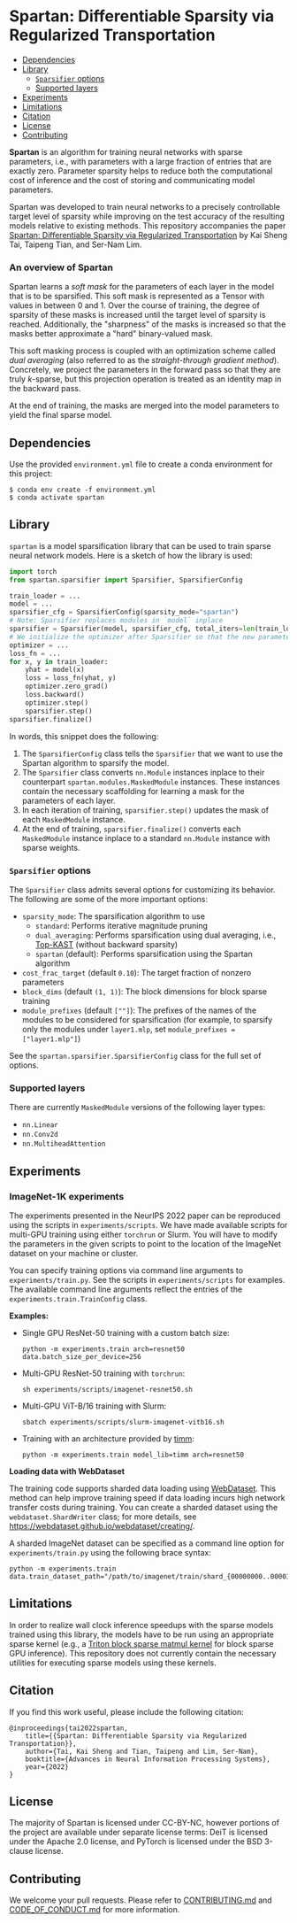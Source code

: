 # Spartan: Differentiable Sparsity via Regularized Transportation

  - [Dependencies](#dependencies)
  - [Library](#library)
    - [`Sparsifier` options](#sparsifier-options)
    - [Supported layers](#supported-layers)
  - [Experiments](#experiments)
  - [Limitations](#limitations)
  - [Citation](#citation)
  - [License](#license)
  - [Contributing](#contributing)

**Spartan** is an algorithm for training neural networks with sparse parameters, i.e., with parameters with a large fraction of entries that are exactly zero. 
Parameter sparsity helps to reduce both the computational cost of inference and the cost of storing and communicating model parameters.

Spartan was developed to train neural networks to a precisely controllable target level of sparsity while improving on the test accuracy of the resulting models relative to existing methods.
This repository accompanies the paper [Spartan: Differentiable Sparsity via Regularized Transportation](https://arxiv.org/abs/2205.14107) by Kai Sheng Tai, Taipeng Tian, and Ser-Nam Lim.

### An overview of Spartan

Spartan learns a _soft mask_ for the parameters of each layer in the model that is to be sparsified.
This soft mask is represented as a Tensor with values in between 0 and 1.
Over the course of training, the degree of sparsity of these masks is increased until the target level
of sparsity is reached.
Additionally, the "sharpness" of the masks is increased so that the masks better approximate a "hard"
binary-valued mask.

This soft masking process is coupled with an optimization scheme called _dual averaging_ (also referred
to as the _straight-through gradient method_).
Concretely, we project the parameters in the forward pass so that they are truly _k_-sparse, but
this projection operation is treated as an identity map in the backward pass.

At the end of training, the masks are merged into the model parameters to yield the final sparse model.

## Dependencies

Use the provided `environment.yml` file to create a conda environment for this project: 

```
$ conda env create -f environment.yml
$ conda activate spartan
```

## Library

`spartan` is a model sparsification library that can be used to train sparse neural network models. Here is a sketch of how the library is used:

```python
import torch
from spartan.sparsifier import Sparsifier, SparsifierConfig

train_loader = ...
model = ...
sparsifier_cfg = SparsifierConfig(sparsity_mode="spartan")
# Note: Sparsifier replaces modules in `model` inplace
sparsifier = Sparsifier(model, sparsifier_cfg, total_iters=len(train_loader))
# We initialize the optimizer after Sparsifier so that the new parameters are captured
optimizer = ...
loss_fn = ...
for x, y in train_loader:
    yhat = model(x)
    loss = loss_fn(yhat, y)
    optimizer.zero_grad()
    loss.backward()
    optimizer.step()
    sparsifier.step()
sparsifier.finalize()
```

In words, this snippet does the following:
1. The `SparsifierConfig` class tells the `Sparsifier` that we want to use the Spartan algorithm to sparsify the model.
2. The `Sparsifier` class converts `nn.Module` instances inplace to their counterpart `spartan.modules.MaskedModule` instances. These instances contain the necessary scaffolding for learning a mask for the parameters of each layer.
3. In each iteration of training, `sparsifier.step()` updates the mask of each `MaskedModule` instance.
4. At the end of training, `sparsifier.finalize()` converts each `MaskedModule` instance inplace to a standard `nn.Module` instance with sparse weights.


### `Sparsifier` options

The `Sparsifier` class admits several options for customizing its behavior. The following are some of the more important options:

- `sparsity_mode`: The sparsification algorithm to use
  - `standard`: Performs iterative magnitude pruning
  - `dual_averaging`: Performs sparsification using dual averaging, i.e., [Top-KAST](https://arxiv.org/abs/2106.03517) (without backward sparsity)
  - `spartan` (default): Performs sparsification using the Spartan algorithm
- `cost_frac_target` (default `0.10`): The target fraction of nonzero parameters
- `block_dims` (default `(1, 1)`): The block dimensions for block sparse training
- `module_prefixes` (default `[""]`): The prefixes of the names of the modules to be considered for sparsification (for example, to sparsify only the modules under `layer1.mlp`, set `module_prefixes = ["layer1.mlp"]`)

See the `spartan.sparsifier.SparsifierConfig` class for the full set of options.

### Supported layers

There are currently `MaskedModule` versions of the following layer types:
- `nn.Linear`
- `nn.Conv2d`
- `nn.MultiheadAttention`

## Experiments

### ImageNet-1K experiments

The experiments presented in the NeurIPS 2022 paper can be reproduced using the scripts in `experiments/scripts`.
We have made available scripts for multi-GPU training using either `torchrun` or Slurm.
You will have to modify the parameters in the given scripts to point to the location of the ImageNet dataset on your machine or cluster.

You can specify training options via command line arguments to `experiments/train.py`. See the scripts in `experiments/scripts` for examples.
The available command line arguments reflect the entries of the `experiments.train.TrainConfig` class.

**Examples:**

- Single GPU ResNet-50 training with a custom batch size:
  ```
  python -m experiments.train arch=resnet50 data.batch_size_per_device=256
  ```

- Multi-GPU ResNet-50 training with `torchrun`:
  ```
  sh experiments/scripts/imagenet-resnet50.sh
  ```

- Multi-GPU ViT-B/16 training with Slurm:
  ```
  sbatch experiments/scripts/slurm-imagenet-vitb16.sh
  ```

- Training with an architecture provided by [timm](https://github.com/rwightman/pytorch-image-models):
  ```
  python -m experiments.train model_lib=timm arch=resnet50
  ```

**Loading data with WebDataset**

The training code supports sharded data loading using [WebDataset](https://github.com/webdataset/webdataset).
This method can help improve training speed if data loading incurs high network transfer costs during training.
You can create a sharded dataset using the `webdataset.ShardWriter` class; for more details, see https://webdataset.github.io/webdataset/creating/.

A sharded ImageNet dataset can be specified as a command line option for `experiments/train.py` using the following brace syntax:
```
python -m experiments.train data.train_dataset_path="/path/to/imagenet/train/shard_{00000000..00001281}.tar"
```

## Limitations

In order to realize wall clock inference speedups with the sparse models trained using this library, the models have to be run using an appropriate sparse kernel (e.g., a [Triton block sparse matmul kernel](https://github.com/openai/triton/blob/master/python/triton/ops/blocksparse/matmul.py) for block sparse GPU inference). This repository does not currently contain the necessary utilities for executing sparse models using these kernels.

## Citation

If you find this work useful, please include the following citation:
```
@inproceedings{tai2022spartan,
    title={{Spartan: Differentiable Sparsity via Regularized Transportation}},
    author={Tai, Kai Sheng and Tian, Taipeng and Lim, Ser-Nam},
    booktitle={Advances in Neural Information Processing Systems},
    year={2022}
}
```

## License

The majority of Spartan is licensed under CC-BY-NC, however portions of the project are available under separate license terms: DeiT is licensed under the Apache 2.0 license, and PyTorch is licensed under the BSD 3-clause license.

## Contributing

We welcome your pull requests. Please refer to [CONTRIBUTING.md](CONTRIBUTING.md) and [CODE_OF_CONDUCT.md](CODE_OF_CONDUCT.md) for more information.
